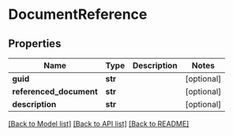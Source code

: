 # DocumentReference

## Properties
Name | Type | Description | Notes
------------ | ------------- | ------------- | -------------
**guid** | **str** |  | [optional] 
**referenced_document** | **str** |  | [optional] 
**description** | **str** |  | [optional] 

[[Back to Model list]](../README.md#documentation-for-models) [[Back to API list]](../README.md#documentation-for-api-endpoints) [[Back to README]](../README.md)


